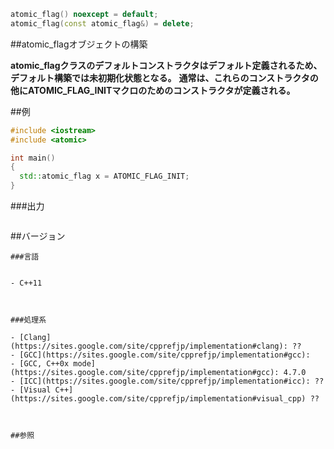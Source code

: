 ```cpp
atomic_flag() noexcept = default;
atomic_flag(const atomic_flag&) = delete;
```

##atomic_flagオブジェクトの構築

<b>atomic_flagクラスのデフォルトコンストラクタはデフォルト定義されるため、デフォルト構築では未初期化状態となる。</b>
<b>通常は、これらのコンストラクタの他にATOMIC_FLAG_INITマクロのためのコンストラクタが定義される。</b>


##例

```cpp
#include <iostream>
#include <atomic>

int main()
{
  std::atomic_flag x = ATOMIC_FLAG_INIT;
}
```

###出力

```cpp
```

##バージョン
```
###言語


- C++11



###処理系

- [Clang](https://sites.google.com/site/cpprefjp/implementation#clang): ??
- [GCC](https://sites.google.com/site/cpprefjp/implementation#gcc): 
- [GCC, C++0x mode](https://sites.google.com/site/cpprefjp/implementation#gcc): 4.7.0
- [ICC](https://sites.google.com/site/cpprefjp/implementation#icc): ??
- [Visual C++](https://sites.google.com/site/cpprefjp/implementation#visual_cpp) ??



##参照


